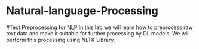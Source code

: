 # Natural-language-Processing
#Text Preprocessing for NLP
In this lab we will learn how to preprocess raw text data and make it suitable for further processing by DL models. We will perform this processing using NLTK Library.
